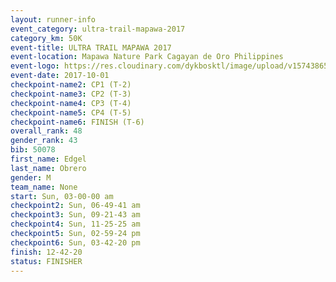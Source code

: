 ```yaml
---
layout: runner-info 
event_category: ultra-trail-mapawa-2017 
category_km: 50K 
event-title: ULTRA TRAIL MAPAWA 2017 
event-location: Mapawa Nature Park Cagayan de Oro Philippines 
event-logo: https://res.cloudinary.com/dykbosktl/image/upload/v1574386563/Logo/image-asset_plfjxn.jpg 
event-date: 2017-10-01 
checkpoint-name2: CP1 (T-2) 
checkpoint-name3: CP2 (T-3) 
checkpoint-name4: CP3 (T-4) 
checkpoint-name5: CP4 (T-5) 
checkpoint-name6: FINISH (T-6) 
overall_rank: 48
gender_rank: 43
bib: 50078
first_name: Edgel
last_name: Obrero
gender: M
team_name: None
start: Sun, 03-00-00 am
checkpoint2: Sun, 06-49-41 am
checkpoint3: Sun, 09-21-43 am
checkpoint4: Sun, 11-25-25 am
checkpoint5: Sun, 02-59-24 pm
checkpoint6: Sun, 03-42-20 pm
finish: 12-42-20
status: FINISHER
---
```


